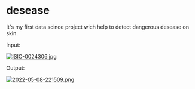# desease
It's my first data scince project wich help to detect dangerous desease on skin.

Input:

[![ISIC-0024306.jpg](https://i.postimg.cc/mZcVXpkf/ISIC-0024306.jpg)](https://postimg.cc/QV3pVbc0)

Output:

[![2022-05-08-221509.png](https://i.postimg.cc/k58hpjfg/2022-05-08-221509.png)](https://postimg.cc/mcLwcyvv)
